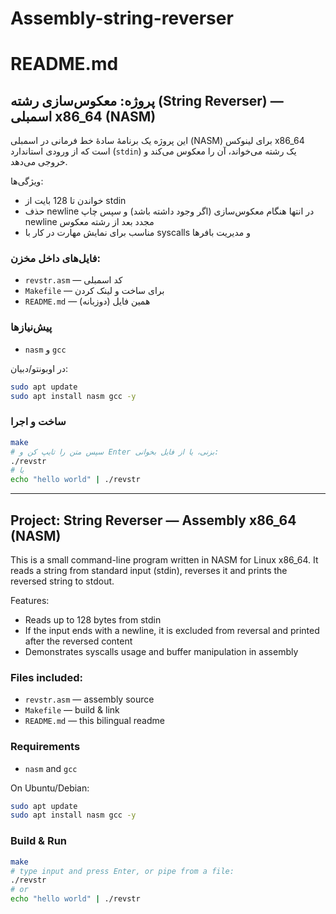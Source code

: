 # Assembly-string-reverser
# README.md

## پروژه: معکوس‌سازی رشته (String Reverser) — اسمبلی x86_64 (NASM)

این پروژه یک برنامهٔ سادهٔ خط فرمانی در اسمبلی (NASM) برای لینوکس x86_64 است که از ورودی استاندارد (`stdin`) یک رشته می‌خواند، آن را معکوس می‌کند و خروجی می‌دهد.

ویژگی‌ها:
- خواندن تا 128 بایت از stdin
- حذف newline در انتها هنگام معکوس‌سازی (اگر وجود داشته باشد) و سپس چاپ newline مجدد بعد از رشته معکوس
- مناسب برای نمایش مهارت در کار با syscalls و مدیریت بافرها

### فایل‌های داخل مخزن:
- `revstr.asm` — کد اسمبلی
- `Makefile` — برای ساخت و لینک کردن
- `README.md` — همین فایل (دوزبانه)

### پیش‌نیازها
- `nasm` و `gcc`

در اوبونتو/دبیان:

```bash
sudo apt update
sudo apt install nasm gcc -y
```

### ساخت و اجرا

```bash
make
# سپس متن را تایپ کن و Enter بزنی، یا از فایل بخوانی:
./revstr
# یا
echo "hello world" | ./revstr
```

---

## Project: String Reverser — Assembly x86_64 (NASM)

This is a small command-line program written in NASM for Linux x86_64. It reads a string from standard input (stdin), reverses it and prints the reversed string to stdout.

Features:
- Reads up to 128 bytes from stdin
- If the input ends with a newline, it is excluded from reversal and printed after the reversed content
- Demonstrates syscalls usage and buffer manipulation in assembly

### Files included:
- `revstr.asm` — assembly source
- `Makefile` — build & link
- `README.md` — this bilingual readme

### Requirements
- `nasm` and `gcc`

On Ubuntu/Debian:

```bash
sudo apt update
sudo apt install nasm gcc -y
```

### Build & Run

```bash
make
# type input and press Enter, or pipe from a file:
./revstr
# or
echo "hello world" | ./revstr
```
